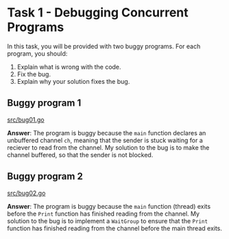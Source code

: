 # Task 1 - Debugging Concurrent Programs

In this task, you will be provided with two buggy programs. For each program,
you should:

1. Explain what is wrong with the code.
2. Fix the bug.
3. Explain why your solution fixes the bug.

## Buggy program 1

[src/bug01.go](src/bug01.go)

**Answer**: The program is buggy because the `main` function declares an unbuffered channel `ch`, meaning that the sender is stuck waiting for a reciever to read from the channel. My solution to the bug is to make the channel buffered, so that the sender is not blocked.

## Buggy program 2

[src/bug02.go](src/bug02.go)

**Answer**: The program is buggy because the `main` function (thread) exits before the `Print` function has finished reading from the channel. My solution to the bug is to implement a `WaitGroup` to ensure that the `Print` function has finished reading from the channel before the main thread exits.
